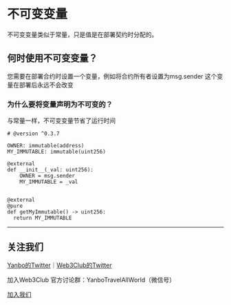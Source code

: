 # 不可变变量
不可变变量类似于常量，只是值是在部署契约时分配的。

## 何时使用不可变变量？
您需要在部署合约时设置一个变量，例如将合约所有者设置为msg.sender
这个变量在部署后永远不会改变

### 为什么要将变量声明为不可变的？
与常量一样，不可变变量节省了运行时间

```
# @version ^0.3.7

OWNER: immutable(address)
MY_IMMUTABLE: immutable(uint256)

@external
def __init__(_val: uint256):
    OWNER = msg.sender
    MY_IMMUTABLE = _val


@external
@pure
def getMyImmutable() -> uint256:
  return MY_IMMUTABLE
```


---
## 关注我们
[Yanbo的Twitter](https://twitter.com/YanboOfficial)｜[Web3Club的Twitter](https://twitter.com/Web3ClubCN)

加入Web3Club 官方讨论群：YanboTravelAllWorld（微信号）

[加入我们](https://github.com/Web3-Club/Intro./blob/main/Join%20club.md)